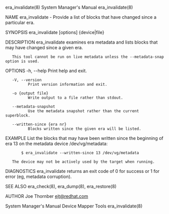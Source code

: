 era_invalidate(8)                                                                          System Manager's Manual                                                                          era_invalidate(8)



NAME
       era_invalidate - Provide a list of blocks that have changed since a particular era.

SYNOPSIS
       era_invalidate [options] {device|file}

DESCRIPTION
       era_invalidate examines era metadata and lists blocks that may have changed since a given era.

       This tool cannot be run on live metadata unless the --metadata-snap option is used.

OPTIONS
       -h, --help
              Print help and exit.

       -V, --version
              Print version information and exit.

       -o {output file}
              Write output to a file rather than stdout.

       --metadata-snapshot
              Use the metadata snapshot rather than the current superblock.

       --written-since {era nr}
              Blocks written since the given era will be listed.

EXAMPLE
       List the blocks that may have been written since the beginning of era 13 on the metadata device /dev/vg/metadata:

           $ era_invalidate --written-since 13 /dev/vg/metadata

       The device may not be actively used by the target when running.

DIAGNOSTICS
       era_invalidate returns an exit code of 0 for success or 1 for error (eg, metadata corruption).

SEE ALSO
       era_check(8), era_dump(8), era_restore(8)

AUTHOR
       Joe Thornber <ejt@redhat.com>



System Manager's Manual                                                                      Device Mapper Tools                                                                            era_invalidate(8)
